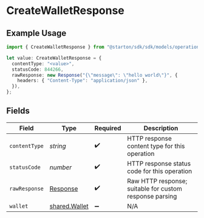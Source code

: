 # CreateWalletResponse

## Example Usage

```typescript
import { CreateWalletResponse } from "@starton/sdk/sdk/models/operations";

let value: CreateWalletResponse = {
  contentType: "<value>",
  statusCode: 844266,
  rawResponse: new Response("{\"message\": \"hello world\"}", {
    headers: { "Content-Type": "application/json" },
  }),
};
```

## Fields

| Field                                                                 | Type                                                                  | Required                                                              | Description                                                           |
| --------------------------------------------------------------------- | --------------------------------------------------------------------- | --------------------------------------------------------------------- | --------------------------------------------------------------------- |
| `contentType`                                                         | *string*                                                              | :heavy_check_mark:                                                    | HTTP response content type for this operation                         |
| `statusCode`                                                          | *number*                                                              | :heavy_check_mark:                                                    | HTTP response status code for this operation                          |
| `rawResponse`                                                         | [Response](https://developer.mozilla.org/en-US/docs/Web/API/Response) | :heavy_check_mark:                                                    | Raw HTTP response; suitable for custom response parsing               |
| `wallet`                                                              | [shared.Wallet](../../../sdk/models/shared/wallet.md)                 | :heavy_minus_sign:                                                    | N/A                                                                   |
